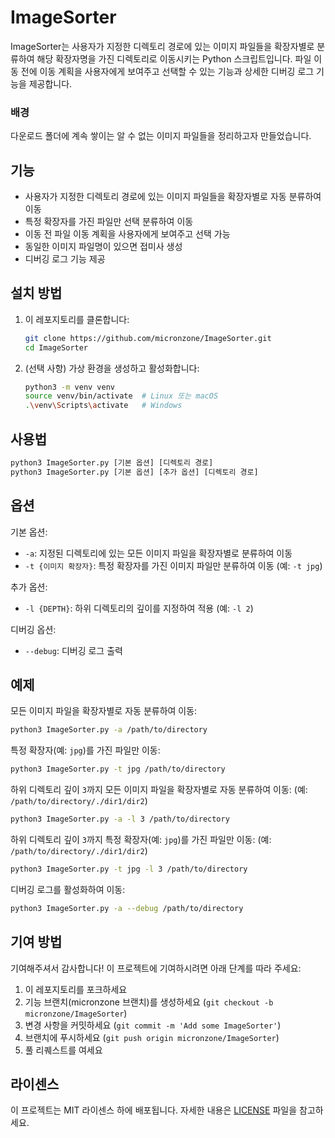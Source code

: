 # ImageSorter

ImageSorter는 사용자가 지정한 디렉토리 경로에 있는 이미지 파일들을 확장자별로 분류하여 해당 확장자명을 가진 디렉토리로 이동시키는 Python 스크립트입니다. 파일 이동 전에 이동 계획을 사용자에게 보여주고 선택할 수 있는 기능과 상세한 디버깅 로그 기능을 제공합니다.

### 배경
다운로드 폴더에 계속 쌓이는 알 수 없는 이미지 파일들을 정리하고자 만들었습니다.

## 기능
- 사용자가 지정한 디렉토리 경로에 있는 이미지 파일들을 확장자별로 자동 분류하여 이동
- 특정 확장자를 가진 파일만 선택 분류하여 이동
- 이동 전 파일 이동 계획을 사용자에게 보여주고 선택 가능
- 동일한 이미지 파일명이 있으면 접미사 생성
- 디버깅 로그 기능 제공

## 설치 방법

1. 이 레포지토리를 클론합니다:
    ```sh
    git clone https://github.com/micronzone/ImageSorter.git
    cd ImageSorter
    ```

2. (선택 사항) 가상 환경을 생성하고 활성화합니다:
    ```sh
    python3 -m venv venv
    source venv/bin/activate  # Linux 또는 macOS
    .\venv\Scripts\activate   # Windows
    ```

## 사용법
```bash
python3 ImageSorter.py [기본 옵션] [디렉토리 경로]
python3 ImageSorter.py [기본 옵션] [추가 옵션] [디렉토리 경로]
```

## 옵션
기본 옵션:
- `-a`: 지정된 디렉토리에 있는 모든 이미지 파일을 확장자별로 분류하여 이동
- `-t {이미지 확장자}`: 특정 확장자를 가진 이미지 파일만 분류하여 이동 (예: `-t jpg`)

추가 옵션:
- `-l {DEPTH}`: 하위 디렉토리의 깊이를 지정하여 적용 (예: `-l 2`)

디버깅 옵션:
- `--debug`: 디버깅 로그 출력

## 예제

모든 이미지 파일을 확장자별로 자동 분류하여 이동:

```sh
python3 ImageSorter.py -a /path/to/directory

```

특정 확장자(예: `jpg`)를 가진 파일만 이동:
```sh
python3 ImageSorter.py -t jpg /path/to/directory

```

하위 디렉토리 깊이 `3`까지 모든 이미지 파일을 확장자별로 자동 분류하여 이동: (예: `/path/to/directory/./dir1/dir2`)
```sh
python3 ImageSorter.py -a -l 3 /path/to/directory

```

하위 디렉토리 깊이 `3`까지 특정 확장자(예: `jpg`)를 가진 파일만 이동: (예: `/path/to/directory/./dir1/dir2`)
```sh
python3 ImageSorter.py -t jpg -l 3 /path/to/directory
```


디버깅 로그를 활성화하여 이동:
```sh
python3 ImageSorter.py -a --debug /path/to/directory

```

## 기여 방법

기여해주셔서 감사합니다! 이 프로젝트에 기여하시려면 아래 단계를 따라 주세요:

1. 이 레포지토리를 포크하세요
2. 기능 브랜치(micronzone 브랜치)를 생성하세요 (`git checkout -b micronzone/ImageSorter`)
3. 변경 사항을 커밋하세요 (`git commit -m 'Add some ImageSorter'`)
4. 브랜치에 푸시하세요 (`git push origin micronzone/ImageSorter`)
5. 풀 리퀘스트를 여세요

## 라이센스

이 프로젝트는 MIT 라이센스 하에 배포됩니다. 자세한 내용은 [LICENSE](LICENSE) 파일을 참고하세요.
